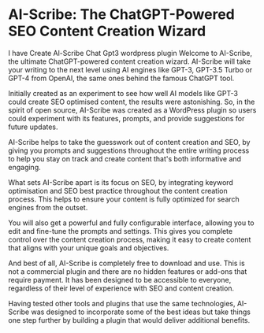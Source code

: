 # AI-Scribe: The ChatGPT-Powered SEO Content Creation Wizard
I have Create Al-Scribe Chat Gpt3 wordpress plugin
Welcome to AI-Scribe, the ultimate ChatGPT-powered content creation wizard. AI-Scribe will take your writing to the next level using AI engines like GPT-3, GPT-3.5 Turbo or GPT-4 from OpenAI, the same ones behind the famous ChatGPT tool.

Initially created as an experiment to see how well AI models like GPT-3 could create SEO optimised content, the results were astonishing. So, in the spirit of open source, AI-Scribe was created as a WordPress plugin so users could experiment with its features, prompts, and provide suggestions for future updates.

AI-Scribe helps to take the guesswork out of content creation and SEO, by giving you prompts and suggestions throughout the entire writing process to help you stay on track and create content that's both informative and engaging.

What sets AI-Scribe apart is its focus on SEO, by integrating keyword optimisation and SEO best practice throughout the content creation process. This helps to ensure your content is fully optimized for search engines from the outset.

You will also get a powerful and fully configurable interface, allowing you to edit and fine-tune the prompts and settings. This gives you complete control over the content creation process, making it easy to create content that aligns with your unique goals and objectives.

And best of all, AI-Scribe is completely free to download and use. This is not a commercial plugin and there are no hidden features or add-ons that require payment. It has been designed to be accessible to everyone, regardless of their level of experience with SEO and content creation.

Having tested other tools and plugins that use the same technologies, AI-Scribe was designed to incorporate some of the best ideas but take things one step further by building a plugin that would deliver additional benefits.

